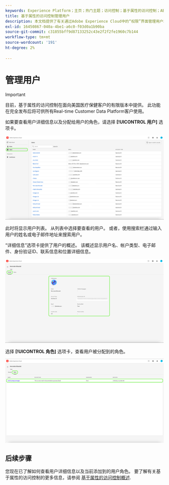 ```yaml
---
keywords: Experience Platform；主页；热门主题；访问控制；基于属性的访问控制；ABAC
title: 基于属性的访问控制管理用户
description: 本文档提供了有关通过Adobe Experience Cloud中的“权限”界面管理用户和用户组的信息
exl-id: 16450867-040a-4be1-a6c0-f03d0a1b90ba
source-git-commit: c31855bff9d87133252c43e2f2f2fe1960c7b144
workflow-type: tm+mt
source-wordcount: '191'
ht-degree: 2%

---
```


# 管理用户

>[!IMPORTANT]
>
>目前，基于属性的访问控制在面向美国医疗保健客户的有限版本中提供。 此功能在完全发布后将可供所有Real-time Customer Data Platform客户使用。

如果要查看用户详细信息以及分配给用户的角色，请选择 **[!UICONTROL 用户]** 选项卡。

![flac-users-tab](../../images/flac-ui/flac-users-tab.png)

此时将显示用户列表。 从列表中选择要查看的用户。 或者，使用搜索栏通过输入用户的姓名或电子邮件地址来搜索用户。

“详细信息”选项卡提供了用户的概述。 该概述显示用户名、帐户类型、电子邮件、身份验证ID、联系信息和位置详细信息。

![flac-users-details](../../images/flac-ui/flac-users-details.png)

选择 **[!UICONTROL 角色]** 选项卡，查看用户被分配到的角色。

![flac-users-roles](../../images/flac-ui/flac-users-roles.png)

## 后续步骤

您现在已了解如何查看用户详细信息以及当前添加到的用户角色。 要了解有关基于属性的访问控制的更多信息，请参阅 [基于属性的访问控制概述](../overview.md).
